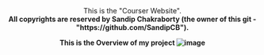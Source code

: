 <center>This is the "Courser Website". <br>
<b>All copyrights are reserved by Sandip Chakraborty (the owner of this git - "https://github.com/SandipCB"). </b>


<b>This is the Overview of my project<b>
![image](https://github.com/SandipCB/Course_Website/assets/96263756/7b5a6811-66bb-4017-a7ef-6ef18d956baa)
